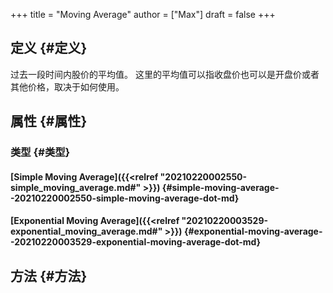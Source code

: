 +++
title = "Moving Average"
author = ["Max"]
draft = false
+++

## 定义 {#定义}

过去一段时间内股价的平均值。
这里的平均值可以指收盘价也可以是开盘价或者其他价格，取决于如何使用。


## 属性 {#属性}


### 类型 {#类型}


#### [Simple Moving Average]({{<relref "20210220002550-simple_moving_average.md#" >}}) {#simple-moving-average--20210220002550-simple-moving-average-dot-md}


#### [Exponential Moving Average]({{<relref "20210220003529-exponential_moving_average.md#" >}}) {#exponential-moving-average--20210220003529-exponential-moving-average-dot-md}


## 方法 {#方法}
